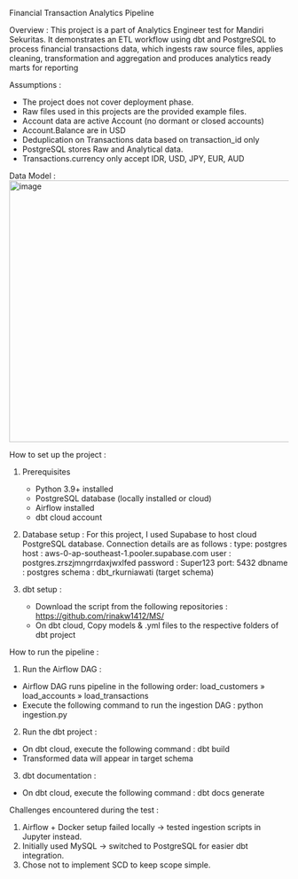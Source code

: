 Financial Transaction Analytics Pipeline

Overview :
This project is a part of Analytics Engineer test for Mandiri Sekuritas.
It demonstrates an ETL workflow using dbt and PostgreSQL to process financial transactions data, 
which ingests raw source files, applies cleaning, transformation and aggregation and produces analytics ready marts for reporting

Assumptions :
-  The project does not cover deployment phase.
-  Raw files used in this projects are the provided example files. 
-  Account data are active Account (no dormant or closed accounts)
-  Account.Balance are in USD
-  Deduplication on Transactions data based on transaction_id only
-  PostgreSQL stores Raw and Analytical data.
-  Transactions.currency only accept IDR, USD, JPY, EUR, AUD
   
   
Data Model : 
<img width="1806" height="472" alt="image" src="https://github.com/user-attachments/assets/e2a87184-1a8c-4d80-8782-914c1ade6ad4" />

How to set up the project : 
1. Prerequisites
    - Python 3.9+ installed
    - PostgreSQL database (locally installed or cloud)
    - Airflow installed
    - dbt cloud account

2. Database setup :
   For this project, I used Supabase to host cloud PostgreSQL database. 
   Connection details are as follows :
   	type: postgres
   	host : aws-0-ap-southeast-1.pooler.supabase.com
   	user : postgres.zrszjmngrrdaxjwxlfed
   	password : Super123
   	port: 5432
   	dbname : postgres
   	schema : dbt_rkurniawati (target schema)

4. dbt setup :
    - Download the script from the following repositories : 
        https://github.com/rinakw1412/MS/
    - On dbt cloud, Copy models & .yml files to the respective folders of dbt project

How to run the pipeline :
1. Run the Airflow DAG : 
- Airflow DAG runs pipeline in the following order:
        load_customers » load_accounts » load_transactions
- Execute the following command to run the ingestion DAG :
    python ingestion.py    

2. Run the dbt project :
- On dbt cloud, execute the following command :
    dbt build
- Transformed data will appear in target schema

3. dbt documentation :
- On dbt cloud, execute the following command :
    dbt docs generate



Challenges encountered during the test :
1. Airflow + Docker setup failed locally → tested ingestion scripts in Jupyter instead.
2. Initially used MySQL → switched to PostgreSQL for easier dbt integration.
3. Chose not to implement SCD to keep scope simple.


